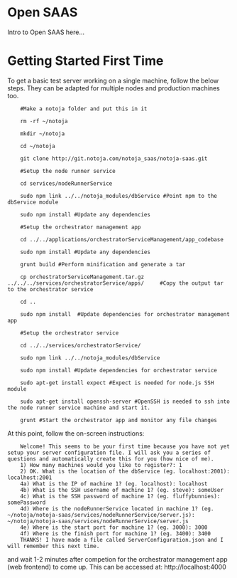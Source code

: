 # Open SAAS

Intro to Open SAAS here...

# Getting Started First Time

To get a basic test server working on a single machine, follow the below steps. They can be adapted for multiple nodes and production machines too.

		#Make a notoja folder and put this in it

		rm -rf ~/notoja

		mkdir ~/notoja

		cd ~/notoja

		git clone http://git.notoja.com/notoja_saas/notoja-saas.git

		#Setup the node runner service

		cd services/nodeRunnerService

		sudo npm link ../../notoja_modules/dbService #Point npm to the dbService module

		sudo npm install #Update any dependencies

		#Setup the orchestrator management app

		cd ../../applications/orchestratorServiceManagement/app_codebase

		sudo npm install #Update any dependencies

		grunt build #Perform minification and generate a tar

		cp orchestratorServiceManagement.tar.gz ../../../services/orchestratorService/apps/		#Copy the output tar to the orchestrator service

		cd ..

		sudo npm install  #Update dependencies for orchestrator management app

		#Setup the orchestrator service

		cd ../../services/orchestratorService/

		sudo npm link ../../notoja_modules/dbService

		sudo npm install #Update dependencies for orchestrator service

		sudo apt-get install expect #Expect is needed for node.js SSH module

		sudo apt-get install openssh-server #OpenSSH is needed to ssh into the node runner service machine and start it.

		grunt #Start the orchestrator app and monitor any file changes

At this point, follow the on-screen instructions:

		Welcome! This seems to be your first time because you have not yet setup your server configuration file. I will ask you a series of questions and automatically create this for you (how nice of me).
		1) How many machines would you like to register?: 1
		2) OK. What is the location of the dbService (eg. localhost:2001): localhost:2001
		4a) What is the IP of machine 1? (eg. localhost): localhost
		4b) What is the SSH username of machine 1? (eg. steve): someUser
		4c) What is the SSH password of machine 1? (eg. fluffybunnies): somePassword
		4d) Where is the nodeRunnerService located in machine 1? (eg. ~/notoja/notoja-saas/services/nodeRunnerService/server.js): ~/notoja/notoja-saas/services/nodeRunnerService/server.js
		4e) Where is the start port for machine 1? (eg. 3000): 3000 
		4f) Where is the finish port for machine 1? (eg. 3400): 3400
		THANKS! I have made a file called ServerConfiguration.json and I will remember this next time.


 and wait 1-2 minutes after competion for the orchestrator management app (web frontend) to come up. This can be accessed at: http://localhost:4000





